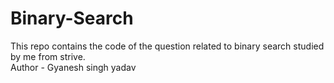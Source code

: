 # Binary-Search
This repo contains the code of the question related to binary search studied by me from strive.
<br>
Author - Gyanesh singh yadav
